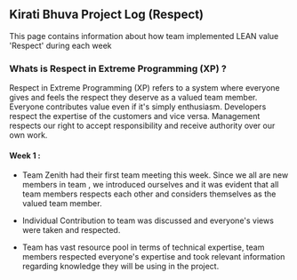 ## Kirati Bhuva Project Log (Respect) 

This page contains information about how team implemented LEAN value 'Respect' during each week

### Whats is Respect in Extreme Programming (XP) ? 
Respect in Extreme Programming (XP) refers to a system where everyone gives and feels the respect they deserve as a valued team member. Everyone contributes value even if it's simply enthusiasm. Developers respect the expertise of the customers and vice versa. Management respects our right to accept responsibility and receive authority over our own work.

#### Week 1 : 
* Team Zenith had their first team meeting this week. Since we all are new members in team , we introduced ourselves and it was evident that all team members respects each other and considers themselves as the valued team member.

* Individual Contribution to team was discussed and everyone's views were taken and respected.

* Team has vast resource pool in terms of technical expertise, team members respected everyone's expertise and took relevant information regarding knowledge they will be using in the project.
